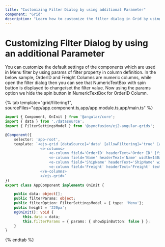 ```yaml
---
title: "Customizing Filter Dialog by using additional Parameter"
component: "Grid"
description: "Learn how to customize the filter dialog in Grid by using an additional Parameter."
---
```


# Customizing Filter Dialog by using an additional Parameter

You can customize the default settings of the components which are used in Menu filter by using params of filter property in column definition.
In the below sample, OrderID and Freight Columns are numeric columns, while open the filter dialog then you can see that NumericTextBox with spin button is displayed to change/set the filter value. Now using the params option we hide the spin button in NumericTextBox for OrderID Column.

{% tab template="grid/filtering1", sourceFiles="app/app.component.ts,app/app.module.ts,app/main.ts" %}

```typescript
import { Component, OnInit } from '@angular/core';
import { data } from './datasource';
import { FilterSettingsModel } from '@syncfusion/ej2-angular-grids';

@Component({
    selector: 'app-root',
    template: `<ejs-grid [dataSource]='data' [allowFiltering]='true' [allowPaging]='true' [filterSettings]='filterOption'>
                <e-columns>
                    <e-column field='OrderID' headerText='Order ID' [filter]='filterParams' textAlign='Right' width=90></e-column>
                    <e-column field='Name' headerText='Name' width=140></e-column>
                    <e-column field='ShipName' headerText='ShipName' width=140></e-column>
                    <e-column field='Freight' headerText='Freight' textAlign='Right' format='C2' width=90></e-column>
                </e-columns>
                </ejs-grid>`
})
export class AppComponent implements OnInit {

    public data: object[];
    public filterParams: object;
    public filterOption: FilterSettingsModel = { type: 'Menu'};
    public height = '220px';
    ngOnInit(): void {
        this.data = data;
        this.filterParams = { params: { showSpinButton: false } };
    }
}

```

{% endtab %}